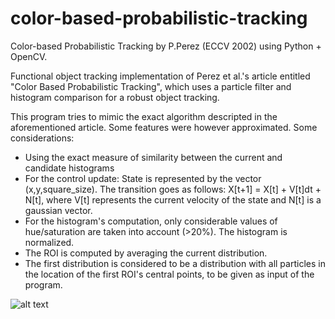 # color-based-probabilistic-tracking
Color-based Probabilistic Tracking by P.Perez (ECCV 2002) using Python + OpenCV.

Functional object tracking implementation of Perez et al.'s article entitled "Color Based Probabilistic Tracking", which uses a particle filter and histogram comparison for a robust object tracking.

This program tries to mimic the exact algorithm descripted in the aforementioned article. Some features were however approximated. Some considerations:
* Using the exact measure of similarity between the current and candidate histograms
* For the control update: State is represented by the vector (x,y,square_size). The transition goes as follows: X[t+1] = X[t] + V[t]dt + N[t], where V[t] represents the current velocity of the state and N[t] is a gaussian vector.
* For the histogram's computation, only considerable values of hue/saturation are taken into account (>20%). The histogram is normalized.
* The ROI is computed by averaging the current distribution.
* The first distribution is considered to be a distribution with all particles in the location of the first ROI's central points, to be given as input of the program.

![alt text](http://i.imgur.com/EVnTXz3.gif "Visual Tracking")
